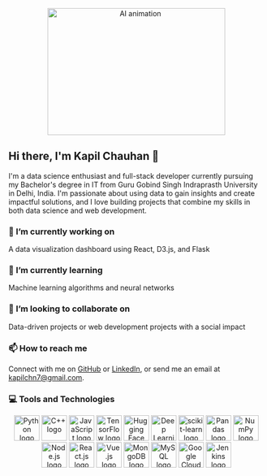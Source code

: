 <p align='center'>
  <img src='https://i.imgur.com/XXQvF8D.gif' alt='AI animation' width='350' height='250'>
</p>

## Hi there, I'm Kapil Chauhan 👋  
I'm a data science enthusiast and full-stack developer currently pursuing my Bachelor's degree in IT from Guru Gobind Singh Indraprasth University in Delhi, India. I'm passionate about using data to gain insights and create impactful solutions, and I love building projects that combine my skills in both data science and web development.

### 🔭 I’m currently working on
A data visualization dashboard using React, D3.js, and Flask

### 🌱 I’m currently learning
Machine learning algorithms and neural networks

### 👯 I’m looking to collaborate on
Data-driven projects or web development projects with a social impact

### 📫 How to reach me
Connect with me on [GitHub](https://github.com/Kapil-Chn7) or [LinkedIn](https://www.linkedin.com/in/kapilchauhan200/), or send me an email at kapilchn7@gmail.com.

### 💻 Tools and Technologies
<p align='center'>
  <img src='https://i.imgur.com/vgGK1Kc.png' alt='Python logo' height='50'/>
  <img src='https://i.imgur.com/FrXzXJp.png' alt='C++ logo' height='50'/>
  <img src='https://i.imgur.com/3q3TwdT.png' alt='JavaScript logo' height='50'/>
  <img src='https://i.imgur.com/HzTVBdW.png' alt='TensorFlow logo' height='50'/>
  <img src='https://i.imgur.com/kzNpjn8.png' alt='Hugging Face logo' height='50'/>
  <img src='https://i.imgur.com/3YfRZ0R.png' alt='Deep Learning logo' height='50'/>
  <img src='https://i.imgur.com/68G8Wzl.png' alt='scikit-learn logo' height='50'/>
  <img src='https://i.imgur.com/5MC5mI2.png' alt='Pandas logo' height='50'/>
  <img src='https://i.imgur.com/vF9hU7V.png' alt='NumPy logo' height='50'/>
  <img src='https://i.imgur.com/cnYDE2B.png' alt='Node.js logo' height='50'/>
  <img src='https://i.imgur.com/YzNlHD0.png' alt='React.js logo' height='50'/>
  <img src='https://i.imgur.com/Y7pqxOQ.png' alt='Vue.js logo' height='50'/>
  <img src='https://i.imgur.com/yZqtgIe.png' alt='MongoDB logo' height='50'/>
  <img src='https://i.imgur.com/ZGLjHhb.png' alt='MySQL logo' height='50'/>
  <img src='https://i.imgur.com/47AqrjO.png' alt='Google Cloud Platform logo' height='50'/>
  <img src='https://i.imgur.com/jVmHeCP.png' alt='Jenkins logo' height='50'/>
</p>
